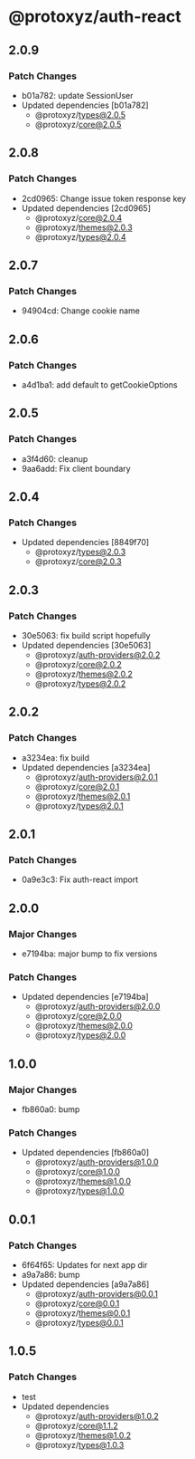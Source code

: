 # @protoxyz/auth-react

## 2.0.9

### Patch Changes

-   b01a782: update SessionUser
-   Updated dependencies [b01a782]
    -   @protoxyz/types@2.0.5
    -   @protoxyz/core@2.0.5

## 2.0.8

### Patch Changes

-   2cd0965: Change issue token response key
-   Updated dependencies [2cd0965]
    -   @protoxyz/core@2.0.4
    -   @protoxyz/themes@2.0.3
    -   @protoxyz/types@2.0.4

## 2.0.7

### Patch Changes

-   94904cd: Change cookie name

## 2.0.6

### Patch Changes

-   a4d1ba1: add default to getCookieOptions

## 2.0.5

### Patch Changes

-   a3f4d60: cleanup
-   9aa6add: Fix client boundary

## 2.0.4

### Patch Changes

-   Updated dependencies [8849f70]
    -   @protoxyz/types@2.0.3
    -   @protoxyz/core@2.0.3

## 2.0.3

### Patch Changes

-   30e5063: fix build script hopefully
-   Updated dependencies [30e5063]
    -   @protoxyz/auth-providers@2.0.2
    -   @protoxyz/core@2.0.2
    -   @protoxyz/themes@2.0.2
    -   @protoxyz/types@2.0.2

## 2.0.2

### Patch Changes

-   a3234ea: fix build
-   Updated dependencies [a3234ea]
    -   @protoxyz/auth-providers@2.0.1
    -   @protoxyz/core@2.0.1
    -   @protoxyz/themes@2.0.1
    -   @protoxyz/types@2.0.1

## 2.0.1

### Patch Changes

-   0a9e3c3: Fix auth-react import

## 2.0.0

### Major Changes

-   e7194ba: major bump to fix versions

### Patch Changes

-   Updated dependencies [e7194ba]
    -   @protoxyz/auth-providers@2.0.0
    -   @protoxyz/core@2.0.0
    -   @protoxyz/themes@2.0.0
    -   @protoxyz/types@2.0.0

## 1.0.0

### Major Changes

-   fb860a0: bump

### Patch Changes

-   Updated dependencies [fb860a0]
    -   @protoxyz/auth-providers@1.0.0
    -   @protoxyz/core@1.0.0
    -   @protoxyz/themes@1.0.0
    -   @protoxyz/types@1.0.0

## 0.0.1

### Patch Changes

-   6f64f65: Updates for next app dir
-   a9a7a86: bump
-   Updated dependencies [a9a7a86]
    -   @protoxyz/auth-providers@0.0.1
    -   @protoxyz/core@0.0.1
    -   @protoxyz/themes@0.0.1
    -   @protoxyz/types@0.0.1

## 1.0.5

### Patch Changes

-   test
-   Updated dependencies
    -   @protoxyz/auth-providers@1.0.2
    -   @protoxyz/core@1.1.2
    -   @protoxyz/themes@1.0.2
    -   @protoxyz/types@1.0.3
